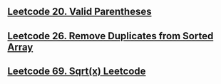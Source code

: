## [Leetcode 20. Valid Parentheses](./20.%20Valid%20Parentheses.md)
## [Leetcode 26. Remove Duplicates from Sorted Array ](26.%20Remove%20Duplicates%20from%20Sorted%20Array.md)
## [Leetcode 69. Sqrt(x) Leetcode ](69.%20Sqrt(x).md)